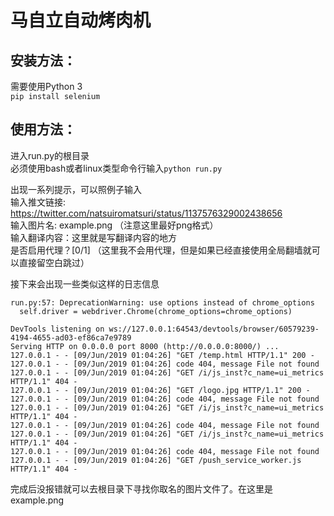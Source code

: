 # 马自立自动烤肉机

## 安装方法：
需要使用Python 3  
`pip install selenium`  


## 使用方法：
进入run.py的根目录  
必须使用bash或者linux类型命令行输入`python run.py`  

出现一系列提示，可以照例子输入  
输入推文链接: https://twitter.com/natsuiromatsuri/status/1137576329002438656  
输入图片名: example.png  （注意这里最好png格式）  
输入翻译内容：这里就是写翻译内容的地方  
是否启用代理？[0/1] （这里我不会用代理，但是如果已经直接使用全局翻墙就可以直接留空白跳过）  

接下来会出现一些类似这样的日志信息

```
run.py:57: DeprecationWarning: use options instead of chrome_options
  self.driver = webdriver.Chrome(chrome_options=chrome_options)

DevTools listening on ws://127.0.0.1:64543/devtools/browser/60579239-4194-4655-ad03-ef86ca7e9789
Serving HTTP on 0.0.0.0 port 8000 (http://0.0.0.0:8000/) ...
127.0.0.1 - - [09/Jun/2019 01:04:26] "GET /temp.html HTTP/1.1" 200 -
127.0.0.1 - - [09/Jun/2019 01:04:26] code 404, message File not found
127.0.0.1 - - [09/Jun/2019 01:04:26] "GET /i/js_inst?c_name=ui_metrics HTTP/1.1" 404 -
127.0.0.1 - - [09/Jun/2019 01:04:26] "GET /logo.jpg HTTP/1.1" 200 -
127.0.0.1 - - [09/Jun/2019 01:04:26] code 404, message File not found
127.0.0.1 - - [09/Jun/2019 01:04:26] "GET /i/js_inst?c_name=ui_metrics HTTP/1.1" 404 -
127.0.0.1 - - [09/Jun/2019 01:04:26] code 404, message File not found
127.0.0.1 - - [09/Jun/2019 01:04:26] "GET /i/js_inst?c_name=ui_metrics HTTP/1.1" 404 -
127.0.0.1 - - [09/Jun/2019 01:04:26] code 404, message File not found
127.0.0.1 - - [09/Jun/2019 01:04:26] "GET /push_service_worker.js HTTP/1.1" 404 -
```

完成后没报错就可以去根目录下寻找你取名的图片文件了。在这里是example.png

